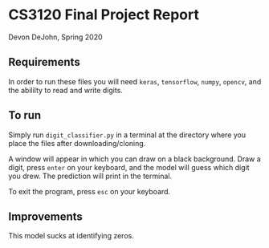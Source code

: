 # CS3120 Final Project Report
Devon DeJohn, Spring 2020

## Requirements
In order to run these files you will need `keras`, `tensorflow`, `numpy`, `opencv`, and the abililty to read and write digits.

## To run
Simply run `digit_classifier.py` in a terminal at the directory where you place the files after downloading/cloning. 

A window will appear in which you can draw on a black background. Draw a digit, press `enter` on your keyboard, and the model will guess which digit you drew. The prediction will print in the terminal.

To exit the program, press `esc` on your keyboard.

## Improvements
This model sucks at identifying zeros.
